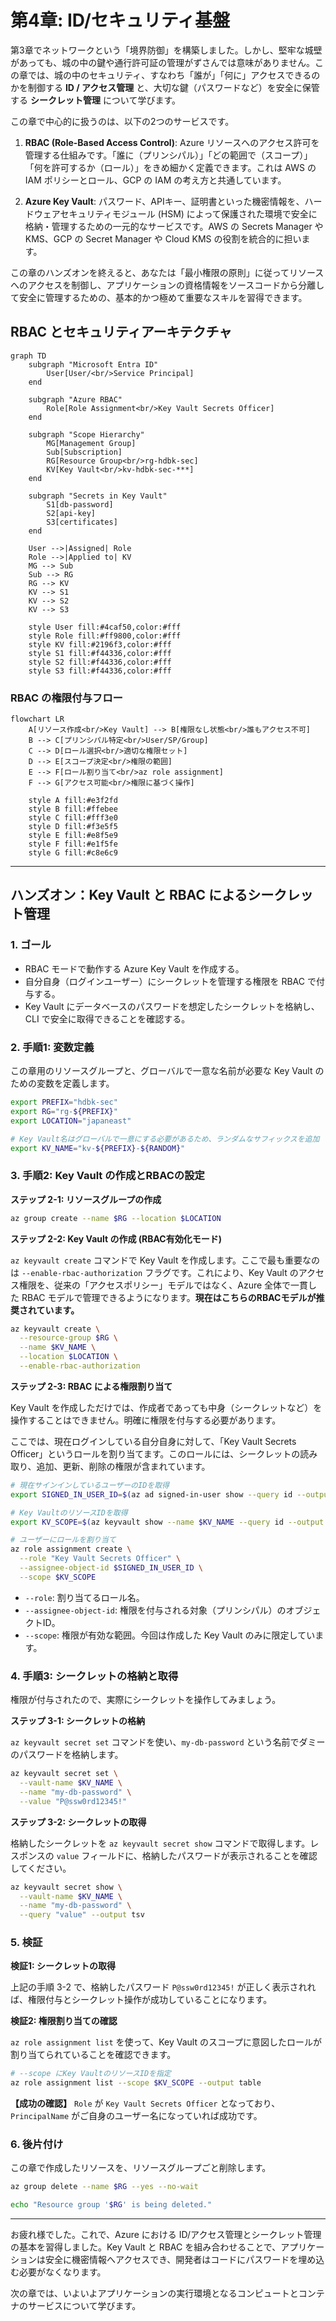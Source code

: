 # 第4章: ID/セキュリティ基盤

第3章でネットワークという「境界防御」を構築しました。しかし、堅牢な城壁があっても、城の中の鍵や通行許可証の管理がずさんでは意味がありません。この章では、城の中のセキュリティ、すなわち「誰が」「何に」アクセスできるのかを制御する **ID / アクセス管理** と、大切な鍵（パスワードなど）を安全に保管する **シークレット管理** について学びます。

この章で中心的に扱うのは、以下の2つのサービスです。

1.  **RBAC (Role-Based Access Control)**: Azure リソースへのアクセス許可を管理する仕組みです。「誰に（プリンシパル）」「どの範囲で（スコープ）」「何を許可するか（ロール）」をきめ細かく定義できます。これは AWS の IAM ポリシーとロール、GCP の IAM の考え方と共通しています。

2.  **Azure Key Vault**: パスワード、APIキー、証明書といった機密情報を、ハードウェアセキュリティモジュール (HSM) によって保護された環境で安全に格納・管理するための一元的なサービスです。AWS の Secrets Manager や KMS、GCP の Secret Manager や Cloud KMS の役割を統合的に担います。

この章のハンズオンを終えると、あなたは「最小権限の原則」に従ってリソースへのアクセスを制御し、アプリケーションの資格情報をソースコードから分離して安全に管理するための、基本的かつ極めて重要なスキルを習得できます。

## RBAC とセキュリティアーキテクチャ

```mermaid
graph TD
    subgraph "Microsoft Entra ID"
        User[User/<br/>Service Principal]
    end

    subgraph "Azure RBAC"
        Role[Role Assignment<br/>Key Vault Secrets Officer]
    end

    subgraph "Scope Hierarchy"
        MG[Management Group]
        Sub[Subscription]
        RG[Resource Group<br/>rg-hdbk-sec]
        KV[Key Vault<br/>kv-hdbk-sec-***]
    end

    subgraph "Secrets in Key Vault"
        S1[db-password]
        S2[api-key]
        S3[certificates]
    end

    User -->|Assigned| Role
    Role -->|Applied to| KV
    MG --> Sub
    Sub --> RG
    RG --> KV
    KV --> S1
    KV --> S2
    KV --> S3

    style User fill:#4caf50,color:#fff
    style Role fill:#ff9800,color:#fff
    style KV fill:#2196f3,color:#fff
    style S1 fill:#f44336,color:#fff
    style S2 fill:#f44336,color:#fff
    style S3 fill:#f44336,color:#fff
```

### RBAC の権限付与フロー

```mermaid
flowchart LR
    A[リソース作成<br/>Key Vault] --> B[権限なし状態<br/>誰もアクセス不可]
    B --> C[プリンシパル特定<br/>User/SP/Group]
    C --> D[ロール選択<br/>適切な権限セット]
    D --> E[スコープ決定<br/>権限の範囲]
    E --> F[ロール割り当て<br/>az role assignment]
    F --> G[アクセス可能<br/>権限に基づく操作]

    style A fill:#e3f2fd
    style B fill:#ffebee
    style C fill:#fff3e0
    style D fill:#f3e5f5
    style E fill:#e8f5e9
    style F fill:#e1f5fe
    style G fill:#c8e6c9
```

---

## ハンズオン：Key Vault と RBAC によるシークレット管理

### 1. ゴール

- RBAC モードで動作する Azure Key Vault を作成する。
- 自分自身（ログインユーザー）にシークレットを管理する権限を RBAC で付与する。
- Key Vault にデータベースのパスワードを想定したシークレットを格納し、CLI で安全に取得できることを確認する。

### 2. 手順1: 変数定義

この章用のリソースグループと、グローバルで一意な名前が必要な Key Vault のための変数を定義します。

```bash
export PREFIX="hdbk-sec"
export RG="rg-${PREFIX}"
export LOCATION="japaneast"

# Key Vault名はグローバルで一意にする必要があるため、ランダムなサフィックスを追加
export KV_NAME="kv-${PREFIX}-${RANDOM}"
```

### 3. 手順2: Key Vault の作成とRBACの設定

**ステップ 2-1: リソースグループの作成**

```bash
az group create --name $RG --location $LOCATION
```

**ステップ 2-2: Key Vault の作成 (RBAC有効化モード)**

`az keyvault create` コマンドで Key Vault を作成します。ここで最も重要なのは `--enable-rbac-authorization` フラグです。これにより、Key Vault のアクセス権限を、従来の「アクセスポリシー」モデルではなく、Azure 全体で一貫した RBAC モデルで管理できるようになります。**現在はこちらのRBACモデルが推奨されています。**

```bash
az keyvault create \
  --resource-group $RG \
  --name $KV_NAME \
  --location $LOCATION \
  --enable-rbac-authorization
```

**ステップ 2-3: RBAC による権限割り当て**

Key Vault を作成しただけでは、作成者であっても中身（シークレットなど）を操作することはできません。明確に権限を付与する必要があります。

ここでは、現在ログインしている自分自身に対して、「Key Vault Secrets Officer」というロールを割り当てます。このロールには、シークレットの読み取り、追加、更新、削除の権限が含まれています。

```bash
# 現在サインインしているユーザーのIDを取得
export SIGNED_IN_USER_ID=$(az ad signed-in-user show --query id --output tsv)

# Key VaultのリソースIDを取得
export KV_SCOPE=$(az keyvault show --name $KV_NAME --query id --output tsv)

# ユーザーにロールを割り当て
az role assignment create \
  --role "Key Vault Secrets Officer" \
  --assignee-object-id $SIGNED_IN_USER_ID \
  --scope $KV_SCOPE
```

- `--role`: 割り当てるロール名。
- `--assignee-object-id`: 権限を付与される対象（プリンシパル）のオブジェクトID。
- `--scope`: 権限が有効な範囲。今回は作成した Key Vault のみに限定しています。

### 4. 手順3: シークレットの格納と取得

権限が付与されたので、実際にシークレットを操作してみましょう。

**ステップ 3-1: シークレットの格納**

`az keyvault secret set` コマンドを使い、`my-db-password` という名前でダミーのパスワードを格納します。

```bash
az keyvault secret set \
  --vault-name $KV_NAME \
  --name "my-db-password" \
  --value "P@ssw0rd12345!"
```

**ステップ 3-2: シークレットの取得**

格納したシークレットを `az keyvault secret show` コマンドで取得します。レスポンスの `value` フィールドに、格納したパスワードが表示されることを確認してください。

```bash
az keyvault secret show \
  --vault-name $KV_NAME \
  --name "my-db-password" \
  --query "value" --output tsv
```

### 5. 検証

**検証1: シークレットの取得**

上記の手順 3-2 で、格納したパスワード `P@ssw0rd12345!` が正しく表示されれば、権限付与とシークレット操作が成功していることになります。

**検証2: 権限割り当ての確認**

`az role assignment list` を使って、Key Vault のスコープに意図したロールが割り当てられていることを確認できます。

```bash
# --scope にKey VaultのリソースIDを指定
az role assignment list --scope $KV_SCOPE --output table
```

**【成功の確認】**
`Role` が `Key Vault Secrets Officer` となっており、`PrincipalName` がご自身のユーザー名になっていれば成功です。

### 6. 後片付け

この章で作成したリソースを、リソースグループごと削除します。

```bash
az group delete --name $RG --yes --no-wait

echo "Resource group '$RG' is being deleted."
```

---

お疲れ様でした。これで、Azure における ID/アクセス管理とシークレット管理の基本を習得しました。Key Vault と RBAC を組み合わせることで、アプリケーションは安全に機密情報へアクセスでき、開発者はコードにパスワードを埋め込む必要がなくなります。

次の章では、いよいよアプリケーションの実行環境となるコンピュートとコンテナのサービスについて学びます。
